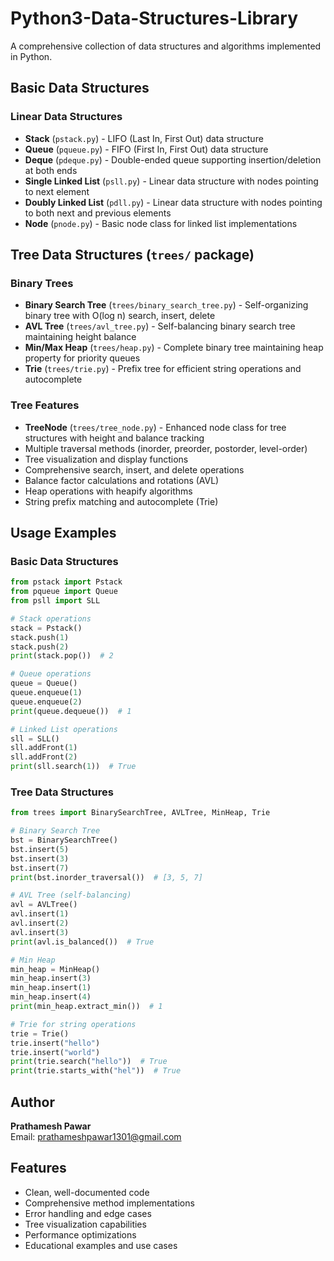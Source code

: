 # Python3-Data-Structures-Library

A comprehensive collection of data structures and algorithms implemented in Python.

## Basic Data Structures

### Linear Data Structures
- **Stack** (`pstack.py`) - LIFO (Last In, First Out) data structure
- **Queue** (`pqueue.py`) - FIFO (First In, First Out) data structure  
- **Deque** (`pdeque.py`) - Double-ended queue supporting insertion/deletion at both ends
- **Single Linked List** (`psll.py`) - Linear data structure with nodes pointing to next element
- **Doubly Linked List** (`pdll.py`) - Linear data structure with nodes pointing to both next and previous elements
- **Node** (`pnode.py`) - Basic node class for linked list implementations

## Tree Data Structures (`trees/` package)

### Binary Trees
- **Binary Search Tree** (`trees/binary_search_tree.py`) - Self-organizing binary tree with O(log n) search, insert, delete
- **AVL Tree** (`trees/avl_tree.py`) - Self-balancing binary search tree maintaining height balance
- **Min/Max Heap** (`trees/heap.py`) - Complete binary tree maintaining heap property for priority queues
- **Trie** (`trees/trie.py`) - Prefix tree for efficient string operations and autocomplete

### Tree Features
- **TreeNode** (`trees/tree_node.py`) - Enhanced node class for tree structures with height and balance tracking
- Multiple traversal methods (inorder, preorder, postorder, level-order)
- Tree visualization and display functions
- Comprehensive search, insert, and delete operations
- Balance factor calculations and rotations (AVL)
- Heap operations with heapify algorithms
- String prefix matching and autocomplete (Trie)

## Usage Examples

### Basic Data Structures
```python
from pstack import Pstack
from pqueue import Queue
from psll import SLL

# Stack operations
stack = Pstack()
stack.push(1)
stack.push(2)
print(stack.pop())  # 2

# Queue operations  
queue = Queue()
queue.enqueue(1)
queue.enqueue(2)
print(queue.dequeue())  # 1

# Linked List operations
sll = SLL()
sll.addFront(1)
sll.addFront(2)
print(sll.search(1))  # True
```

### Tree Data Structures
```python
from trees import BinarySearchTree, AVLTree, MinHeap, Trie

# Binary Search Tree
bst = BinarySearchTree()
bst.insert(5)
bst.insert(3)
bst.insert(7)
print(bst.inorder_traversal())  # [3, 5, 7]

# AVL Tree (self-balancing)
avl = AVLTree()
avl.insert(1)
avl.insert(2)
avl.insert(3)
print(avl.is_balanced())  # True

# Min Heap
min_heap = MinHeap()
min_heap.insert(3)
min_heap.insert(1)
min_heap.insert(4)
print(min_heap.extract_min())  # 1

# Trie for string operations
trie = Trie()
trie.insert("hello")
trie.insert("world")
print(trie.search("hello"))  # True
print(trie.starts_with("hel"))  # True
```

## Author
**Prathamesh Pawar**  
Email: prathameshpawar1301@gmail.com

## Features
- Clean, well-documented code
- Comprehensive method implementations
- Error handling and edge cases
- Tree visualization capabilities
- Performance optimizations
- Educational examples and use cases
